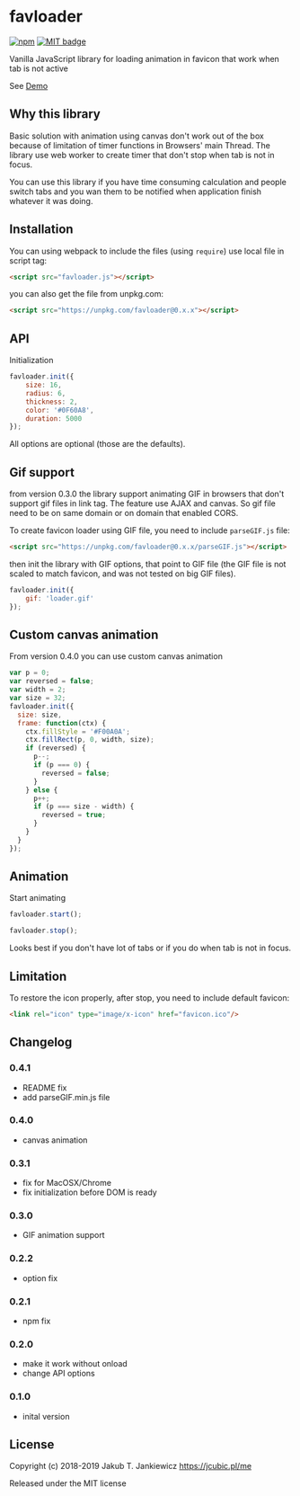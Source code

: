 # favloader

[![npm](https://img.shields.io/badge/npm-{{VER}}-blue.svg)](https://www.npmjs.com/package/favloader)
[![MIT badge](https://img.shields.io/badge/license-MIT-blue.svg)](https://github.com/jcubic/favloader/blob/master/LICENSE)

Vanilla JavaScript library for loading animation in favicon that work when tab is not active

See [Demo](https://jcubic.github.io/favloader/)

## Why this library

Basic solution with animation using canvas don't work out of the box because of limitation
of timer functions in Browsers' main Thread. The library use web worker to create timer
that don't stop when tab is not in focus.

You can use this library if you have time consuming calculation and people switch tabs and
you wan them to be notified when application finish whatever it was doing.

## Installation

You can using webpack to include the files (using `require`) use local file in script tag:

```html
<script src="favloader.js"></script>
```

you can also get the file from unpkg.com:

```html
<script src="https://unpkg.com/favloader@0.x.x"></script>
```

## API

Initialization

```javascript
favloader.init({
    size: 16,
    radius: 6,
    thickness: 2,
    color: '#0F60A8',
    duration: 5000
});
```

All options are optional (those are the defaults).

## Gif support

from version 0.3.0 the library support animating GIF in browsers that don't support gif files in link tag.
The feature use AJAX and canvas. So gif file need to be on same domain or on domain that enabled CORS.

To create favicon loader using GIF file, you need to include `parseGIF.js` file:

```html
<script src="https://unpkg.com/favloader@0.x.x/parseGIF.js"></script>
```

then init the library with GIF options, that point to GIF file (the GIF file is not scaled to match favicon,
and was not tested on big GIF files).

```javascript
favloader.init({
    gif: 'loader.gif'
});
```

## Custom canvas animation

From version 0.4.0 you can use custom canvas animation

```javascript
var p = 0;
var reversed = false;
var width = 2;
var size = 32;
favloader.init({
  size: size,
  frame: function(ctx) {
    ctx.fillStyle = '#F00A0A';
    ctx.fillRect(p, 0, width, size);
    if (reversed) {
      p--;
      if (p === 0) {
        reversed = false;
      }
    } else {
      p++;
      if (p === size - width) {
        reversed = true;
      }
    }
  }
});
```

## Animation


Start animating

```javascript
favloader.start();
```

```javascript
favloader.stop();
```

Looks best if you don't have lot of tabs or if you do when tab is not in focus.

## Limitation

To restore the icon properly, after stop, you need to include default favicon:

```html
<link rel="icon" type="image/x-icon" href="favicon.ico"/>
```

## Changelog

### 0.4.1
* README fix
* add parseGIF.min.js file

### 0.4.0
* canvas animation

### 0.3.1
* fix for MacOSX/Chrome
* fix initialization before DOM is ready

### 0.3.0
* GIF animation support

### 0.2.2
* option fix

### 0.2.1
* npm fix

### 0.2.0
* make it work without onload
* change API options

### 0.1.0
* inital version


## License

Copyright (c) 2018-2019 Jakub T. Jankiewicz <https://jcubic.pl/me>

Released under the MIT license
